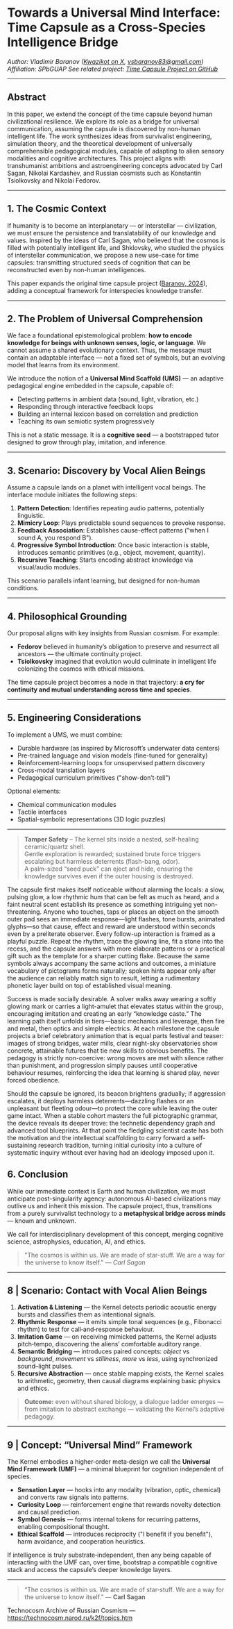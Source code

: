 # Towards a Universal Mind Interface: Time Capsule as a Cross-Species Intelligence Bridge

*Author: Vladimir Baranov ([Kwazikot on X](https://x.com/Kwazikot), [vsbaranov83@gmail.com](mailto:vsbaranov83@gmail.com))
Affiliation: SPbGUAP
See related project: [Time Capsule Project on GitHub](https://github.com/QuasiIdeas/BunchOfQuasiIdeas/blob/main/Time%20capsule%20project.md)*

---

## Abstract

In this paper, we extend the concept of the time capsule beyond human civilizational resilience. We explore its role as a bridge for universal communication, assuming the capsule is discovered by non-human intelligent life. The work synthesizes ideas from survivalist engineering, simulation theory, and the theoretical development of universally comprehensible pedagogical modules, capable of adapting to alien sensory modalities and cognitive architectures. This project aligns with transhumanist ambitions and astroengineering concepts advocated by Carl Sagan, Nikolai Kardashev, and Russian cosmists such as Konstantin Tsiolkovsky and Nikolai Fedorov.

---

## 1. The Cosmic Context

If humanity is to become an interplanetary — or interstellar — civilization, we must ensure the persistence and translatability of our knowledge and values. Inspired by the ideas of Carl Sagan, who believed that the cosmos is filled with potentially intelligent life, and Shklovsky, who studied the physics of interstellar communication, we propose a new use-case for time capsules: transmitting structured seeds of cognition that can be reconstructed even by non-human intelligences.

This paper expands the original time capsule project ([Baranov, 2024](https://github.com/QuasiIdeas/BunchOfQuasiIdeas/blob/main/Time%20capsule%20project.md)), adding a conceptual framework for interspecies knowledge transfer.

---

## 2. The Problem of Universal Comprehension

We face a foundational epistemological problem: **how to encode knowledge for beings with unknown senses, logic, or language**. We cannot assume a shared evolutionary context. Thus, the message must contain an adaptable interface — not a fixed set of symbols, but an evolving model that learns from its environment.

We introduce the notion of a **Universal Mind Scaffold (UMS)** — an adaptive pedagogical engine embedded in the capsule, capable of:

* Detecting patterns in ambient data (sound, light, vibration, etc.)
* Responding through interactive feedback loops
* Building an internal lexicon based on correlation and prediction
* Teaching its own semiotic system progressively

This is not a static message. It is a **cognitive seed** — a bootstrapped tutor designed to grow through play, imitation, and inference.

---

## 3. Scenario: Discovery by Vocal Alien Beings

Assume a capsule lands on a planet with intelligent vocal beings. The interface module initiates the following steps:

1. **Pattern Detection**: Identifies repeating audio patterns, potentially linguistic.
2. **Mimicry Loop**: Plays predictable sound sequences to provoke response.
3. **Feedback Association**: Establishes cause-effect patterns ("when I sound A, you respond B").
4. **Progressive Symbol Introduction**: Once basic interaction is stable, introduces semantic primitives (e.g., object, movement, quantity).
5. **Recursive Teaching**: Starts encoding abstract knowledge via visual/audio modules.

This scenario parallels infant learning, but designed for non-human conditions.

---

## 4. Philosophical Grounding

Our proposal aligns with key insights from Russian cosmism. For example:

* **Fedorov** believed in humanity’s obligation to preserve and resurrect all ancestors — the ultimate continuity project.
* **Tsiolkovsky** imagined that evolution would culminate in intelligent life colonizing the cosmos with ethical missions.

The time capsule project becomes a node in that trajectory: **a cry for continuity and mutual understanding across time and species**.

---

## 5. Engineering Considerations

To implement a UMS, we must combine:

* Durable hardware (as inspired by Microsoft’s underwater data centers)
* Pre-trained language and vision models (fine-tuned for generality)
* Reinforcement-learning loops for unsupervised pattern discovery
* Cross-modal translation layers
* Pedagogical curriculum primitives ("show-don’t-tell")

Optional elements:

* Chemical communication modules
* Tactile interfaces
* Spatial-symbolic representations (3D logic puzzles)

---

> **Tamper Safety** – The kernel sits inside a nested, self-healing ceramic/quartz shell.  
>  Gentle exploration is rewarded; sustained brute force triggers escalating but harmless deterrents (flash-bang, odor).  
>  A palm-sized “seed puck” can eject and hide, ensuring the knowledge survives even if the outer housing is destroyed.

The capsule first makes itself noticeable without alarming the locals: a slow, pulsing glow, a low rhythmic hum that can be felt as much as heard, and a faint neutral scent establish its presence as something intriguing yet non-threatening. Anyone who touches, taps or places an object on the smooth outer pad sees an immediate response—light flashes, tone bursts, animated glyphs—so that cause, effect and reward are understood within seconds even by a preliterate observer. Every follow-up interaction is framed as a playful puzzle. Repeat the rhythm, trace the glowing line, fit a stone into the recess, and the capsule answers with more elaborate patterns or a practical gift such as the template for a sharper cutting flake. Because the same symbols always accompany the same actions and outcomes, a miniature vocabulary of pictograms forms naturally; spoken hints appear only after the audience can reliably match sign to result, letting a rudimentary phonetic layer build on top of established visual meaning.

Success is made socially desirable. A solver walks away wearing a softly glowing mark or carries a light-amulet that elevates status within the group, encouraging imitation and creating an early “knowledge caste.” The learning path itself unfolds in tiers—basic mechanics and leverage, then fire and metal, then optics and simple electrics. At each milestone the capsule projects a brief celebratory animation that is equal parts festival and teaser: images of strong bridges, water mills, clear night-sky observatories show concrete, attainable futures that tie new skills to obvious benefits. The pedagogy is strictly non-coercive: wrong moves are met with silence rather than punishment, and progression simply pauses until cooperative behaviour resumes, reinforcing the idea that learning is shared play, never forced obedience.

Should the capsule be ignored, its beacon brightens gradually; if aggression escalates, it deploys harmless deterrents—dazzling flashes or an unpleasant but fleeting odour—to protect the core while leaving the outer game intact. When a stable cohort masters the full pictographic grammar, the device reveals its deeper trove: the technetic dependency graph and advanced tool blueprints. At that point the fledgling scientist caste has both the motivation and the intellectual scaffolding to carry forward a self-sustaining research tradition, turning initial curiosity into a culture of systematic inquiry without ever having had an ideology imposed upon it.

## 6. Conclusion

While our immediate context is Earth and human civilization, we must anticipate post-singularity agency: autonomous AI-based civilizations may outlive us and inherit this mission. The capsule project, thus, transitions from a purely survivalist technology to a **metaphysical bridge across minds** — known and unknown.

We call for interdisciplinary development of this concept, merging cognitive science, astrophysics, education, AI, and ethics.

> "The cosmos is within us. We are made of star-stuff. We are a way for the universe to know itself." — *Carl Sagan*

---

## 8 | Scenario: Contact with Vocal Alien Beings

1. **Activation & Listening** — the Kernel detects periodic acoustic energy bursts and classifies them as intentional signals.
2. **Rhythmic Response** — it emits simple tonal sequences (e.g., Fibonacci rhythm) to test for call‑and‑response behaviour.
3. **Imitation Game** — on receiving mimicked patterns, the Kernel adjusts pitch‑tempo, discovering the aliens’ comfortable auditory range.
4. **Semantic Bridging** — introduces paired concepts: *object* vs *background*, *movement* vs *stillness*, *more* vs *less*, using synchronized sound–light pulses.
5. **Recursive Abstraction** — once stable mapping exists, the Kernel scales to arithmetic, geometry, then causal diagrams explaining basic physics and ethics.

> **Outcome:** even without shared biology, a dialogue ladder emerges — from imitation to abstract exchange — validating the Kernel’s adaptive pedagogy.

---

## 9 | Concept: “Universal Mind” Framework

The Kernel embodies a higher‑order meta‑design we call the **Universal Mind Framework (UMF)** — a minimal blueprint for cognition independent of species.

* **Sensation Layer** — hooks into any modality (vibration, optic, chemical) and converts raw signals into patterns.
* **Curiosity Loop** — reinforcement engine that rewards novelty detection and causal prediction.
* **Symbol Genesis** — forms internal tokens for recurring patterns, enabling compositional thought.
* **Ethical Scaffold** — introduces reciprocity ("I benefit if you benefit"), harm avoidance, and cooperation heuristics.

If intelligence is truly substrate‑independent, then any being capable of interacting with the UMF can, over time, bootstrap a compatible cognitive stack and access the capsule’s deeper knowledge layers.

---

> “The cosmos is within us. We are made of star‑stuff. We are a way for the universe to know itself.”
> — **Carl Sagan**

Technocosm Archive of Russian Cosmism — https://technocosm.narod.ru/k2f/topics.htm
